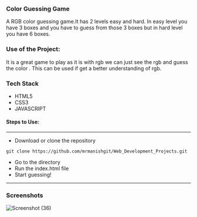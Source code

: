 ### Color Guessing Game
A RGB color guessing game.It has 2 levels easy and hard. In easy level you have 3 boxes and you have to guess from those 3 boxes but in hard level you have 6 boxes.

### Use of the Project:
It is a great game to play as it is with rgb we can just see the rgb and guess the color . This can be used if get a better understanding of rgb.

### Tech Stack
* HTML5
* CSS3
* JAVASCRIPT


#### Steps to Use:

---

- Download or clone the repository

```
git clone https://github.com/mrmanishgit/Web_Development_Projects.git
```

- Go to the directory
- Run the index.html file
- Start guessing!

---

### Screenshots
![Screenshot (36)](https://user-images.githubusercontent.com/69195262/125189807-9b45b100-e257-11eb-9f07-82a4b65a2739.png)


